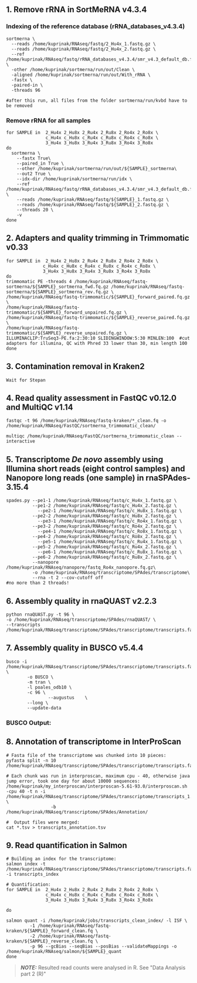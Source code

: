 ## 1. Remove rRNA in SortMeRNA v4.3.4 

### Indexing of the reference database (rRNA_databases_v4.3.4)
```{bash}
sortmerna \
  --reads /home/kuprinak/RNAseq/fastq/2_Hu4x_1.fastq.gz \
  --reads /home/kuprinak/RNAseq/fastq/2_Hu4x_2.fastq.gz \
  --ref /home/kuprinak/RNAseq/fastq/rRNA_databases_v4.3.4/smr_v4.3_default_db.fasta \
  -other /home/kuprinak/sortmerna/run/out/Clean \
  -aligned /home/kuprinak/sortmerna/run/out/With_rRNA \
  -fastx \
  -paired-in \
  -threads 96

#after this run, all files from the folder sortmerna/run/kvbd have to be removed
```
### Remove rRNA for all samples 
```{bash}
for SAMPLE in  2_Hu4x 2_Hu8x 2_Ru4x 2_Ru8x 2_Ro4x 2_Ro8x \
               c_Hu4x c_Hu8x c_Ru4x c_Ru8x c_Ro4x c_Ro8x \
               3_Hu4x 3_Hu8x 3_Ru4x 3_Ru8x 3_Ro4x 3_Ro8x 
do
  sortmerna \
    --fastx True\
    --paired_in True \
    --other /home/kuprinak/sortmerna/run/out/${SAMPLE}_sortmerna\
    --out2 True \
    --idx-dir /home/kuprinak/sortmerna/run/idx \
    --ref /home/kuprinak/RNAseq/fastq/rRNA_databases_v4.3.4/smr_v4.3_default_db.fasta \
    --reads /home/kuprinak/RNAseq/fastq/${SAMPLE}_1.fastq.gz \
    --reads /home/kuprinak/RNAseq/fastq/${SAMPLE}_2.fastq.gz \
    --threads 20 \
    -v
done

```
## 2. Adapters and quality trimming in Trimmomatic v0.33 
```{bash}
for SAMPLE in  2_Hu4x 2_Hu8x 2_Ru4x 2_Ru8x 2_Ro4x 2_Ro8x \
              c_Hu4x c_Hu8x c_Ru4x c_Ru8x c_Ro4x c_Ro8x \
              3_Hu4x 3_Hu8x 3_Ru4x 3_Ru8x 3_Ro4x 3_Ro8x 
do
trimmomatic PE -threads 4 /home/kuprinak/RNAseq/fastq-sortmerna/${SAMPLE}_sortmerna_fwd.fq.gz /home/kuprinak/RNAseq/fastq-sortmerna/${SAMPLE}_sortmerna_rev.fq.gz \
/home/kuprinak/RNAseq/fastq-trimmomatic/${SAMPLE}_forward_paired.fq.gz \
/home/kuprinak/RNAseq/fastq-trimmomatic/${SAMPLE}_forward_unpaired.fq.gz \
/home/kuprinak/RNAseq/fastq-trimmomatic/${SAMPLE}_reverse_paired.fq.gz \
/home/kuprinak/RNAseq/fastq-trimmomatic/${SAMPLE}_reverse_unpaired.fq.gz \
ILLUMINACLIP:TruSeq3-PE.fa:2:30:10 SLIDINGWINDOW:5:30 MINLEN:100  #cut adapters for illumina, QC with Phred 33 lower than 30, min length 100
done

```

## 3. Contamination removal in Kraken2
```{bash}
Wait for Stepan
```

## 4. Read quality assessment in FastQC v0.12.0  and MultiQC v1.14 

```{bash}
fastqc -t 96 /home/kuprinak/RNAseq/fastq-kraken/*_clean.fq -o /home/kuprinak/RNAseq/FastQC/sortmerna_trimmomatic_clean/

multiqc /home/kuprinak/RNAseq/FastQC/sortmerna_trimmomatic_clean --interactive 
```

## 5. Transcriptome _De novo_ assembly using Illumina short reads (eight control samples) and Nanopore long reads (one sample) in rnaSPAdes-3.15.4
```{bash}
spades.py --pe1-1 /home/kuprinak/RNAseq/fastq/c_Hu4x_1.fastq.gz \
          --pe1-2 /home/kuprinak/RNAseq/fastq/c_Hu4x_2.fastq.gz \
	        --pe2-1 /home/kuprinak/RNAseq/fastq/c_Hu8x_1.fastq.gz \
          --pe2-2 /home/kuprinak/RNAseq/fastq/c_Hu8x_2.fastq.gz \
	        --pe3-1 /home/kuprinak/RNAseq/fastq/c_Ro4x_1.fastq.gz \
          --pe3-2 /home/kuprinak/RNAseq/fastq/c_Ro4x_2.fastq.gz \
	        --pe4-1 /home/kuprinak/RNAseq/fastq/c_Ro8x_1.fastq.gz \
          --pe4-2 /home/kuprinak/RNAseq/fastq/c_Ro8x_2.fastq.gz \
	        --pe5-1 /home/kuprinak/RNAseq/fastq/c_Ru4x_1.fastq.gz \
          --pe5-2 /home/kuprinak/RNAseq/fastq/c_Ru4x_2.fastq.gz \
	        --pe6-1 /home/kuprinak/RNAseq/fastq/c_Ru8x_1.fastq.gz \
          --pe6-2 /home/kuprinak/RNAseq/fastq/c_Ru8x_2.fastq.gz \
          --nanopore /home/kuprinak/RNAseq/nanopore/fastq_Ro4x_nanopore.fq.gz\
          -o /home/kuprinak/RNAseq/transcriptome/SPAdes/transcriptome\
          --rna -t 2 --cov-cutoff off
#no more than 2 threads!      
```

## 6. Assembly quality in rnaQUAST v2.2.3 
```{bash}
python rnaQUAST.py -t 96 \
-o /home/kuprinak/RNAseq/transcriptome/SPAdes/rnaQUAST/ \
--transcripts /home/kuprinak/RNAseq/transcriptome/SPAdes/transcriptome/transcripts.fasta 
```
## 7. Assembly quality in BUSCO v5.4.4 
```{bash}
busco -i /home/kuprinak/RNAseq/transcriptome/SPAdes/transcriptome/transcripts.fasta  \
		-o BUSCO \
		-m tran \
		-l poales_odb10 \
		-c 96 \
                --augustus    \
		--long \
		--update-data
```
### BUSCO Output:




## 8. Annotation of transcriptome in InterProScan
```{bash}
# Fasta file of the transcriptome was chunked into 10 pieces:
pyfasta split -n 10 /home/kuprinak/RNAseq/transcriptome/SPAdes/transcriptome/transcripts.fasta

# Each chunk was run in interproscan, maximum cpu - 40, otherwise java jump error, took one day for about 10000 sequences:
/home/kuprinak/my_interproscan/interproscan-5.61-93.0/interproscan.sh -cpu 40 -t n -i /home/kuprinak/RNAseq/transcriptome/SPAdes/transcriptome/transcripts_1.fasta  \
                 -b /home/kuprinak/RNAseq/transcriptome/SPAdes/Annotation/

#  Output files were merged:
cat *.tsv > transcripts_annotation.tsv
```

## 9. Read quantification in Salmon 
```{bash}
# Building an index for the transcriptome:
salmon index -t /home/kuprinak/RNAseq/transcriptome/SPAdes/transcriptome/transcripts.fasta -i transcripts_index

# Quantification:
for SAMPLE in  2_Hu4x 2_Hu8x 2_Ru4x 2_Ru8x 2_Ro4x 2_Ro8x \
               c_Hu4x c_Hu8x c_Ru4x c_Ru8x c_Ro4x c_Ro8x \
               3_Hu4x 3_Hu8x 3_Ru4x 3_Ru8x 3_Ro4x 3_Ro8x 

do

salmon quant -i /home/kuprinak/jobs/transcripts_clean_index/ -l ISF \
         -1 /home/kuprinak/RNAseq/fastq-kraken/${SAMPLE}_forward_clean.fq \
         -2 /home/kuprinak/RNAseq/fastq-kraken/${SAMPLE}_reverse_clean.fq \
         -p 96 --gcBias --seqBias --posBias --validateMappings -o /home/kuprinak/RNAseq/salmon/${SAMPLE}_quant
done 

```

> **_NOTE:_** Resulted read counts were analysed in R. See "Data Analysis part 2 (R)"
